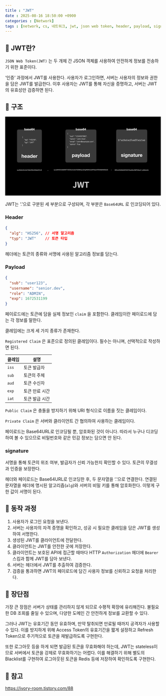```yaml
---
title : "JWT"
date : 2025-08-16 18:50:00 +0900
categories : [Network]
tags : [network, cs, 네트워크, jwt, json web token, header, payload, signature, security]
---
```



## 📌 JWT란?

`JSON Web Token(JWT)` 는 두 개체 간 JSON 객체를 사용하여 안전하게 정보를 전송하기 위한 표준이다.

‘인증’ 과정에서 JWT를 사용한다. 사용자가 로그인하면, 서버는 사용자의 정보와 권한을 담은 JWT를 발급한다. 이후 사용자는 JWT를 통해 자신을 증명하고, 서버는 JWT의 유효성만 검증하면 된다.

## 📌 구조

![image.png](assets/img/network/1.png)

JWT는 ‘.’으로 구분된 세 부분으로 구성되며, 각 부분은 `Base64URL` 로 인코딩되어 있다.

### Header

```json
{
  "alg": "HS256", // 서명 알고리즘
  "typ": "JWT"    // 토큰 타입
}
```

헤더에는 토큰의 종류와 서명에 사용된 알고리즘 정보를 담는다.

### Payload

```json
{
  "sub": "user123",
  "username": "senior.dev",
  "role": "ADMIN",
  "exp": 1672531199
}
```

페이로드에는 토큰에 담을 실제 정보인 `claim` 을 포함한다. 클레임이란 페이로드에 담는 각 정보를 말한다.

클레임에는 크게 세 가지 종류가 존재한다.

`Registered Claim` 은 표준으로 정의된 클레임이다. 필수는 아니며, 선택적으로 작성하면 된다.

| 클레임 | 설명 |
| --- | --- |
| `iss`  | 토큰 발급자 |
| `sub`  | 토큰의 주체 |
| `aud`  | 토큰 수신자 |
| `exp`  | 토큰 만료 시간 |
| `iat`  | 토큰 발급 시간 |

`Public Claim` 은 충돌을 방지하기 위해 URI 형식으로 이름을 짓는 클레임이다.

`Private Claim` 은 서버와 클라이언트 간 협의하여 사용하는 클레임이다.

페이로드는 Base64URL로 인코딩될 뿐, 암호화된 것이 아니다. 따라서 누구나 디코딩하여 볼 수 있으므로 비밀번호와 같은 민감 정보는 담으면 안 된다.

### signature

서명을 통해 토큰의 위조 여부, 발급자가 신뢰 가능한지 확인할 수 있다. 토큰의 무결성과 인증을 보장한다.

헤더와 페이로드는 Base64URL로 인코딩한 후, 두 문자열을 ‘.’으로 연결한다. 연결된 문자열을 헤더에 명시된 알고리즘(`alg`)와 서버의 비밀 키를 통해 암호화한다. 이렇게 구한 값이 서명이 된다.

## 📌 동작 과정

1. 사용자가 로그인 요청을 보낸다.
2. 서버는 사용자의 자격 증명을 확인하고, 성공 시 필요한 클레임을 담은 JWT를 생성하여 서명한다.
3. 생성된 JWT를 클라이언트에 전달한다.
4. 클라이언트는 JWT를 안전한 곳에 저장한다.
5. 클라이언트는 보호된 API에 접근할 때마다 HTTP `Authorization` 헤더에 `Bearer` 스킴과 함께 JWT를 담아 보낸다.
6. 서버는 헤더에서 JWT를 추출하여 검증한다.
7. 검증을 통과하면 JWT의 페이로드에 담긴 사용자 정보를 신뢰하고 요청을 처리한다.

## 📌 장단점

가장 큰 장점은 서버가 상태를 관리하지 않게 되므로 수평적 확장에 유리해진다. 불필요한 DB 조회를 줄일 수 있으며, 다양한 도메인 간 안전하게 정보를 교환할 수 있다.

그러나 JWT는 유효기간 동안 유효하며, 만약 탈취되면 만료될 때까지 공격자가 사용할 수 있다. 이를 방지하게 위해 Access Token의 유효기간을 짧게 설정하고 Refresh Token으로 주기적으로 토큰을 재발급하도록 구현한다.

또한 로그아웃 등을 하게 되면 발급된 토큰을 무효화해야 하는데, JWT는 stateless이므로 서버에서 토큰을 강제로 무효화하기는 어렵다. 이를 해결하기 위해 별도의 Blacklist를 구현하여 로그아웃된 토큰을 Redis 등에 저장하여 확인하도록 구현한다.

## 📌 참고

https://ivory-room.tistory.com/88